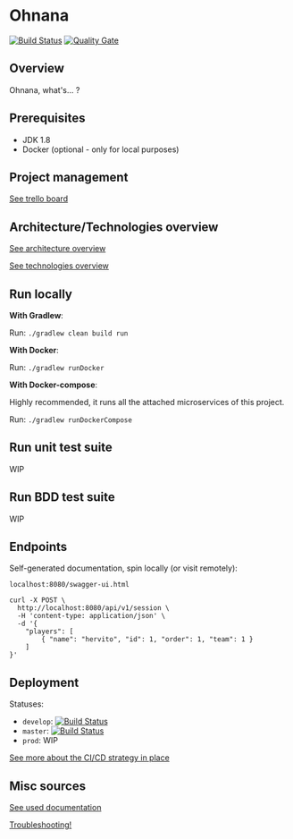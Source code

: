 # Ohnana
[![Build Status](https://travis-ci.org/hervit0/ohnana-whats.svg?branch=master)](https://travis-ci.org/hervit0/ohnana-whats)
[![Quality Gate](https://sonarcloud.io/api/badges/gate?key=ohnana:ohnana-whats)](https://sonarcloud.io/dashboard?id=ohnana%3Aohnana-whats)

## Overview

Ohnana, what's... ?

## Prerequisites

- JDK 1.8
- Docker (optional - only for local purposes)

## Project management

[See trello board](https://trello.com/b/J03PJN1p)

## Architecture/Technologies overview

[See architecture overview](https://github.com/hervit0/ohnana-whats/wiki/Architecture)

[See technologies overview](https://github.com/hervit0/ohnana-whats/wiki/Technologies)

## Run locally

**With Gradlew**:

Run: `./gradlew clean build run`

**With Docker**:

Run: `./gradlew runDocker`

**With Docker-compose**:

Highly recommended, it runs all the attached microservices of this project.

Run: `./gradlew runDockerCompose`

## Run unit test suite

WIP

## Run BDD test suite

WIP

## Endpoints

Self-generated documentation, spin locally (or visit remotely):
```
localhost:8080/swagger-ui.html
```

```
curl -X POST \
  http://localhost:8080/api/v1/session \
  -H 'content-type: application/json' \
  -d '{
	"players": [
		{ "name": "hervito", "id": 1, "order": 1, "team": 1 }
	]
}'
```

## Deployment

Statuses:
- `develop`: [![Build Status](https://travis-ci.org/hervit0/ohnana-whats.svg?branch=develop)](https://travis-ci.org/hervit0/ohnana-whats)
- `master`: [![Build Status](https://travis-ci.org/hervit0/ohnana-whats.svg?branch=master)](https://travis-ci.org/hervit0/ohnana-whats)
- `prod`: WIP

[See more about the CI/CD strategy in place](https://github.com/hervit0/ohnana-whats/wiki/Continuous-Integration)

## Misc sources

[See used documentation](https://github.com/hervit0/ohnana-whats/wiki/Documentation)

[Troubleshooting!](https://github.com/hervit0/ohnana-whats/wiki/Troubleshooting)

